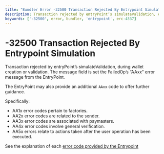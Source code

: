 ```yaml
---
title: "Bundler Error -32500 Transaction Rejected By Entrypoint Simulation"
description: Transaction rejected by entryPoint’s simulateValidation, during wallet creation or validation
keywords: ['-32500', error, bundler, 'entrypoint', erc-4337]
---
```


# -32500 Transaction Rejected By Entrypoint Simulation

Transaction rejected by entryPoint’s simulateValidation, during wallet creation or validation. The message field is set the FailedOp’s “AAxx” error message from the EntryPoint.

The EntryPoint may also provide an additional `AAxx` code to offer further guidance.

Specifically:

- AA1x error codes pertain to factories.
- AA2x error codes are related to the sender.
- AA3x error codes are associated with paymasters.
- AA4x error codes involve general verification.
- AA5x errors relate to actions taken after the user operation has been executed.

See the explanation of each [error code provided by the Entrypoint](../entrypoint-error-codes/)